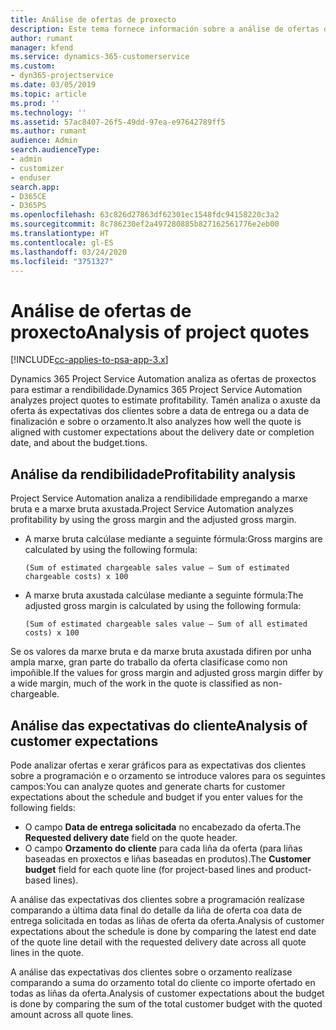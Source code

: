 ```yaml
---
title: Análise de ofertas de proxecto
description: Este tema fornece información sobre a análise de ofertas de proxecto.
author: rumant
manager: kfend
ms.service: dynamics-365-customerservice
ms.custom:
- dyn365-projectservice
ms.date: 03/05/2019
ms.topic: article
ms.prod: ''
ms.technology: ''
ms.assetid: 57ac8407-26f5-49dd-97ea-e97642789ff5
ms.author: rumant
audience: Admin
search.audienceType:
- admin
- customizer
- enduser
search.app:
- D365CE
- D365PS
ms.openlocfilehash: 63c826d27863df62301ec1548fdc94158220c3a2
ms.sourcegitcommit: 8c786230ef2a497280885b827162561776e2eb00
ms.translationtype: HT
ms.contentlocale: gl-ES
ms.lasthandoff: 03/24/2020
ms.locfileid: "3751327"
---
```

# <a name="analysis-of-project-quotes"></a><span data-ttu-id="c1c69-103">Análise de ofertas de proxecto</span><span class="sxs-lookup"><span data-stu-id="c1c69-103">Analysis of project quotes</span></span>

[!INCLUDE[cc-applies-to-psa-app-3.x](../includes/cc-applies-to-psa-app-3x.md)]

<span data-ttu-id="c1c69-104">Dynamics 365 Project Service Automation analiza as ofertas de proxectos para estimar a rendibilidade.</span><span class="sxs-lookup"><span data-stu-id="c1c69-104">Dynamics 365 Project Service Automation analyzes project quotes to estimate profitability.</span></span> <span data-ttu-id="c1c69-105">Tamén analiza o axuste da oferta ás expectativas dos clientes sobre a data de entrega ou a data de finalización e sobre o orzamento.</span><span class="sxs-lookup"><span data-stu-id="c1c69-105">It also analyzes how well the quote is aligned with customer expectations about the delivery date or completion date, and about the budget.tions.</span></span>

## <a name="profitability-analysis"></a><span data-ttu-id="c1c69-106">Análise da rendibilidade</span><span class="sxs-lookup"><span data-stu-id="c1c69-106">Profitability analysis</span></span>

<span data-ttu-id="c1c69-107">Project Service Automation analiza a rendibilidade empregando a marxe bruta e a marxe bruta axustada.</span><span class="sxs-lookup"><span data-stu-id="c1c69-107">Project Service Automation analyzes profitability by using the gross margin and the adjusted gross margin.</span></span>

- <span data-ttu-id="c1c69-108">A marxe bruta calcúlase mediante a seguinte fórmula:</span><span class="sxs-lookup"><span data-stu-id="c1c69-108">Gross margins are calculated by using the following formula:</span></span>

  `
    (Sum of estimated chargeable sales value – Sum of estimated chargeable costs) x 100
  `
- <span data-ttu-id="c1c69-109">A marxe bruta axustada calcúlase mediante a seguinte fórmula:</span><span class="sxs-lookup"><span data-stu-id="c1c69-109">The adjusted gross margin is calculated by using the following formula:</span></span>

  `
    (Sum of estimated chargeable sales value – Sum of all estimated costs) x 100
  `

<span data-ttu-id="c1c69-110">Se os valores da marxe bruta e da marxe bruta axustada difiren por unha ampla marxe, gran parte do traballo da oferta clasifícase como non impoñible.</span><span class="sxs-lookup"><span data-stu-id="c1c69-110">If the values for gross margin and adjusted gross margin differ by a wide margin, much of the work in the quote is classified as non-chargeable.</span></span>

## <a name="analysis-of-customer-expectations"></a><span data-ttu-id="c1c69-111">Análise das expectativas do cliente</span><span class="sxs-lookup"><span data-stu-id="c1c69-111">Analysis of customer expectations</span></span>

<span data-ttu-id="c1c69-112">Pode analizar ofertas e xerar gráficos para as expectativas dos clientes sobre a programación e o orzamento se introduce valores para os seguintes campos:</span><span class="sxs-lookup"><span data-stu-id="c1c69-112">You can analyze quotes and generate charts for customer expectations about the schedule and budget if you enter values for the following fields:</span></span>

- <span data-ttu-id="c1c69-113">O campo **Data de entrega solicitada** no encabezado da oferta.</span><span class="sxs-lookup"><span data-stu-id="c1c69-113">The **Requested delivery date** field on the quote header.</span></span>
- <span data-ttu-id="c1c69-114">O campo **Orzamento do cliente** para cada liña da oferta (para liñas baseadas en proxectos e liñas baseadas en produtos).</span><span class="sxs-lookup"><span data-stu-id="c1c69-114">The **Customer budget** field for each quote line (for project-based lines and product-based lines).</span></span>

<span data-ttu-id="c1c69-115">A análise das expectativas dos clientes sobre a programación realízase comparando a última data final do detalle da liña de oferta coa data de entrega solicitada en todas as liñas de oferta da oferta.</span><span class="sxs-lookup"><span data-stu-id="c1c69-115">Analysis of customer expectations about the schedule is done by comparing the latest end date of the quote line detail with the requested delivery date across all quote lines in the quote.</span></span>

<span data-ttu-id="c1c69-116">A análise das expectativas dos clientes sobre o orzamento realízase comparando a suma do orzamento total do cliente co importe ofertado en todas as liñas da oferta.</span><span class="sxs-lookup"><span data-stu-id="c1c69-116">Analysis of customer expectations about the budget is done by comparing the sum of the total customer budget with the quoted amount across all quote lines.</span></span>
